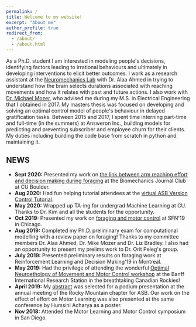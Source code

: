 ```yaml
---
permalink: /
title: Welcome to my website!
excerpt: "About me"
author_profile: true
redirect_from:
  - /about/
  - /about.html
---
```


As a Ph.D. student I am interested in modeling people's decisions, identifying factors leading to irrational behaviours and ultimately in developing interventions to elicit better outcomes. I work as a research assistant at the [Neuromechanics Lab](https://www.colorado.edu/neuromechanics/) with Dr. Alaa Ahmed in trying to understand how the brain selects durations associated with reaching movements and how it relates with past and future actions. I also work with [Dr. Michael Mozer](https://www.cs.colorado.edu/~mozer/), who advised me during my M.S. in Electrical Engineering that I obtained in 2017. My masters thesis was focused on developing and solving an optimal control model of people's behaviour in delayed gratification tasks. Between 2015 and 2017, I spent time interning part-time and full-time (in the summers) at Answeron Inc., building models for predicting and preventing subscriber and employee churn for their clients. My duties including building the code base from scratch in python and maintaining it.

<!-- Before coming to Boulder for graduate school, I spent eight years in Chennai, India for high school and my undergraduate degree. My bachelors was in Electronics and Communication Engineering at the College of Engineering Guindy, Anna University. While at CEG, I volunteered at the Integrated Systems Laboratory with Dr. P.V. Ramakrishna learning the basics of CMOS analog design. During my time there, I was able to help out on a variety of projects including building a GNSS transceiver system. My senior year project involved building a speech recognition systems using basic concepts from unsupervised machine learning like clustering and expectation-maximization. This was my first introduction to modeling and studying human behvaiour that ultimately led me to switch fields. -->

## NEWS

* **Sept 2020:** Presented my work on [the link between arm reaching effort and decision making during foraging](http://ssukumar.github.io/files/jc_presentation_biomech.pptx) at the Biomechanics Journal Club at CU Boulder.
* **Aug 2020:** Had fun helping tutorial attendees at the [virtual ASB Version Control Tutorial](https://www.ryan-alcantara.com/projects/p90_Github_Tutorial_for_researchers/).
* **May 2020:** Wrapped up TA-ing for undergrad Machine Learning at CU. Thanks to Dr. Kim and all the students for the opportunity.
* **Oct 2019:** Presented my work on [foraging and motor control](http://ssukumar.github.io/files/SFN_foraging_posterv3.pdf) at SFN'19 in Chicago.
* **Aug 2019:** Completed my Ph.D. preliminary exam for computational modelling with a review paper on foraging! Thanks to my committee members Dr. Alaa Ahmed, Dr. Mike Mozer and Dr. Liz Bradley. I also had an opportunity to present my prelims work to Dr. Orit Peleg's group.  
* **July 2019:** Presented preliminary results on foraging work at Reinforcement Learning and Decision Making'19 in Montreal.
* **May 2019:** Had the privilege of attending the wonderful [Optimal Neuroethology of Movement and Motor Control workshop](http://www.birs.ca/events/2019/5-day-workshops/19w5235) at the Banff International Research Station in the breathtaking Canadian Rockies!
* **April 2019:** My [abstract](http://ssukumar.github.io/files/RMASB_final_Shruthi.pdf) was selected for a podium presentation at the annual meeting of the Rocky Mountain chapter for ASB. Our work on the effect of effort on Motor Learning was also presented at the same conference by Humsini Acharya as a poster.
* **Nov 2018:** Attended the Motor Learning and Motor Control symposium in San Diego.
